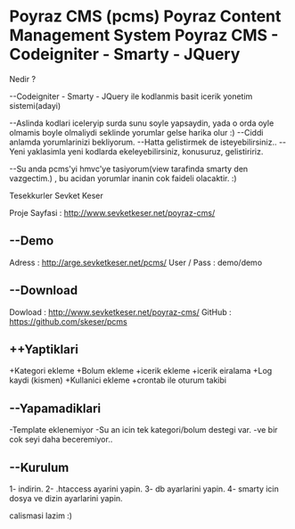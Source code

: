 Poyraz CMS (pcms) Poyraz Content Management System
Poyraz CMS - Codeigniter - Smarty - JQuery
==================================================

Nedir ?

--Codeigniter - Smarty - JQuery ile kodlanmis basit icerik yonetim sistemi(adayi)

--Aslinda kodlari iceleryip surda sunu soyle yapsaydin, yada o orda oyle olmamis boyle olmaliydi seklinde yorumlar gelse
harika olur :)
--Ciddi anlamda yorumlarinizi bekliyorum.
--Hatta gelistirmek de isteyebilirsiniz..
--Yeni yaklasimla yeni kodlarda ekeleyebilirsiniz, konusuruz, gelistiririz.

--Su anda pcms'yi hmvc'ye tasiyorum(view tarafinda smarty den vazgectim.) , bu acidan yorumlar inanin cok faideli olacaktir. :)

Tesekkurler
Sevket Keser

Proje Sayfasi   :   http://www.sevketkeser.net/poyraz-cms/

--Demo
--------------------------------------------------
Adress          : http://arge.sevketkeser.net/pcms/
User / Pass     : demo/demo

--Download
--------------------------------------------------
Dowload    :  http://www.sevketkeser.net/poyraz-cms/
GitHub     :  https://github.com/skeser/pcms

++Yaptiklari
--------------------------------------------------
+Kategori ekleme
+Bolum ekleme
+icerik ekleme
+icerik eiralama
+Log kaydi (kismen)
+Kullanici ekleme
+crontab ile oturum takibi

--Yapamadiklari
---------------------------------------------------
-Template eklenemiyor
-Su an icin tek kategori/bolum destegi var.
-ve bir cok seyi daha beceremiyor..

--Kurulum
---------------------------------------------------

1- indirin.
2- .htaccess ayarini yapin.
3- db ayarlarini yapin.
4- smarty icin dosya ve dizin ayarlarini yapin.

calismasi lazim :)